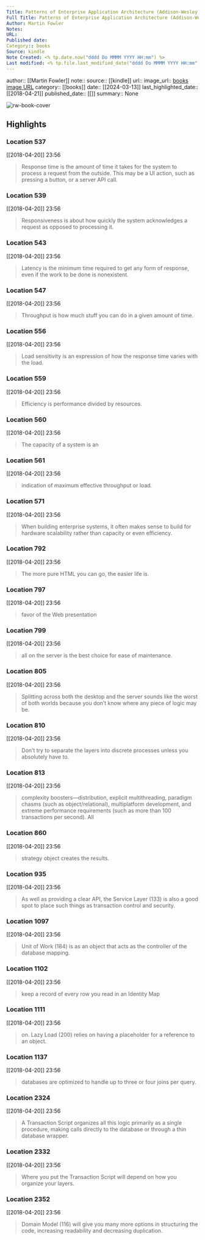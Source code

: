 ```yaml
---
Title: Patterns of Enterprise Application Architecture (Addison-Wesley Signature Series (Fowler))
Full Title: Patterns of Enterprise Application Architecture (Addison-Wesley Signature Series (Fowler))
Author: Martin Fowler
Notes: 
URL: 
Published date: 
Category:: books
Source: kindle
Note Created: <% tp.date.now("dddd Do MMMM YYYY HH:mm") %>
Last modified: <% tp.file.last_modified_date("dddd Do MMMM YYYY HH:mm") %>
---
```

author:: [[Martin Fowler]]
note:: 
source:: [[kindle]]
url:: 
image_url:: [books image URL](https://images-na.ssl-images-amazon.com/images/I/51X%2Br%2BOdV3L._SL200_.jpg)
category:: [[books]]
date:: [[2024-03-13]]
last_highlighted_date:: [[2018-04-21]]
published_date:: [[]]
summary:: None

![rw-book-cover](https://images-na.ssl-images-amazon.com/images/I/51X%2Br%2BOdV3L._SL200_.jpg)

## Highlights
### Location 537
[[2018-04-20]] 23:56
> Response time is the amount of time it takes for the system to process a request from the outside. This may be a UI action, such as pressing a button, or a server API call.


### Location 539
[[2018-04-20]] 23:56
> Responsiveness is about how quickly the system acknowledges a request as opposed to processing it.


### Location 543
[[2018-04-20]] 23:56
> Latency is the minimum time required to get any form of response, even if the work to be done is nonexistent.


### Location 547
[[2018-04-20]] 23:56
> Throughput is how much stuff you can do in a given amount of time.


### Location 556
[[2018-04-20]] 23:56
> Load sensitivity is an expression of how the response time varies with the load.


### Location 559
[[2018-04-20]] 23:56
> Efficiency is performance divided by resources.


### Location 560
[[2018-04-20]] 23:56
> The capacity of a system is an


### Location 561
[[2018-04-20]] 23:56
> indication of maximum effective throughput or load.


### Location 571
[[2018-04-20]] 23:56
> When building enterprise systems, it often makes sense to build for hardware scalability rather than capacity or even efficiency.


### Location 792
[[2018-04-20]] 23:56
> The more pure HTML you can go, the easier life is.


### Location 797
[[2018-04-20]] 23:56
> favor of the Web presentation


### Location 799
[[2018-04-20]] 23:56
> all on the server is the best choice for ease of maintenance.


### Location 805
[[2018-04-20]] 23:56
> Splitting across both the desktop and the server sounds like the worst of both worlds because you don’t know where any piece of logic may be.


### Location 810
[[2018-04-20]] 23:56
> Don’t try to separate the layers into discrete processes unless you absolutely have to.


### Location 813
[[2018-04-20]] 23:56
> complexity boosters—distribution, explicit multithreading, paradigm chasms (such as object/relational), multiplatform development, and extreme performance requirements (such as more than 100 transactions per second). All


### Location 860
[[2018-04-20]] 23:56
> strategy object creates the results.


### Location 935
[[2018-04-20]] 23:56
> As well as providing a clear API, the Service Layer (133) is also a good spot to place such things as transaction control and security.


### Location 1097
[[2018-04-20]] 23:56
> Unit of Work (184) is as an object that acts as the controller of the database mapping.


### Location 1102
[[2018-04-20]] 23:56
> keep a record of every row you read in an Identity Map


### Location 1111
[[2018-04-20]] 23:56
> on. Lazy Load (200) relies on having a placeholder for a reference to an object.


### Location 1137
[[2018-04-20]] 23:56
> databases are optimized to handle up to three or four joins per query.


### Location 2324
[[2018-04-20]] 23:56
> A Transaction Script organizes all this logic primarily as a single procedure, making calls directly to the database or through a thin database wrapper.


### Location 2332
[[2018-04-20]] 23:56
> Where you put the Transaction Script will depend on how you organize your layers.


### Location 2352
[[2018-04-20]] 23:56
> Domain Model (116) will give you many more options in structuring the code, increasing readability and decreasing duplication.


